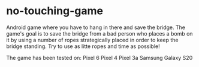 # no-touching-game
Android game where you have to hang in there and save the bridge.
The game's goal is to save the bridge from a bad person who places a bomb on it by using a number of ropes strategically placed in order to keep the bridge standing.
Try to use as litte ropes and time as possible!

The game has been tested on: 
Pixel 6
Pixel 4
Pixel 3a 
Samsung Galaxy S20
